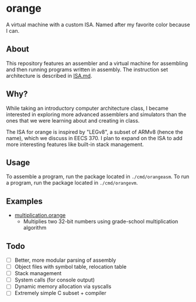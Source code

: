 # orange

A virtual machine with a custom ISA. Named after my favorite color because I can.

## About

This repository features an assembler and a virtual machine for assembling and then running programs written in assembly. The instruction set architecture is described in [ISA.md](ISA.md).

## Why?

While taking an introductory computer architecture class, I became interested in exploring more advanced assemblers and simulators than the ones that we were learning about and creating in class.

The ISA for orange is inspired by "LEGv8", a subset of ARMv8 (hence the name), which we discuss in EECS 370. I plan to expand on the ISA to add more interesting features like built-in stack management. 

## Usage

To assemble a program, run the package located in `./cmd/orangeasm`. To run a program, run the package located in `./cmd/orangevm`.

## Examples

- [multiplication.orange](./programs/multiplication.orange)
  - Multiplies two 32-bit numbers using grade-school multiplication algorithm

## Todo

- [ ] Better, more modular parsing of assembly
- [ ] Object files with symbol table, relocation table
- [ ] Stack management
- [ ] System calls (for console output)
- [ ] Dynamic memory allocation via syscalls
- [ ] Extremely simple C subset + compiler
